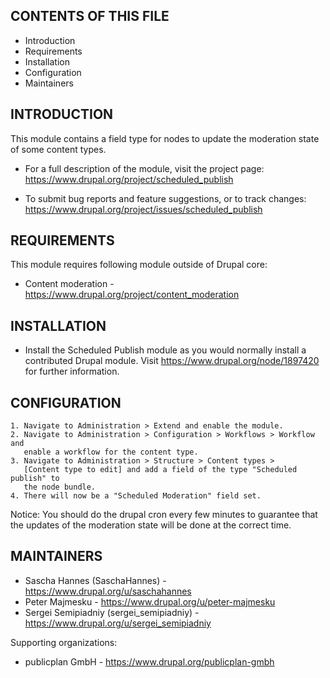 CONTENTS OF THIS FILE
---------------------

 * Introduction
 * Requirements
 * Installation
 * Configuration
 * Maintainers


INTRODUCTION
------------

This module contains a field type for nodes to update the moderation state of
some content types.

 * For a full description of the module, visit the project page:
   https://www.drupal.org/project/scheduled_publish

 * To submit bug reports and feature suggestions, or to track changes:
   https://www.drupal.org/project/issues/scheduled_publish


REQUIREMENTS
------------

This module requires following module outside of Drupal core:

 * Content moderation - https://www.drupal.org/project/content_moderation


INSTALLATION
------------

 * Install the Scheduled Publish module as you would normally install a
   contributed Drupal module. Visit https://www.drupal.org/node/1897420 for
   further information.


CONFIGURATION
-------------

    1. Navigate to Administration > Extend and enable the module.
    2. Navigate to Administration > Configuration > Workflows > Workflow and
       enable a workflow for the content type.
    3. Navigate to Administration > Structure > Content types >
       [Content type to edit] and add a field of the type "Scheduled publish" to
       the node bundle.
    4. There will now be a "Scheduled Moderation" field set.

Notice: You should do the drupal cron every few minutes to guarantee that the
updates of the moderation state will be done at the correct time.


MAINTAINERS
-----------

 * Sascha Hannes (SaschaHannes) - https://www.drupal.org/u/saschahannes
 * Peter Majmesku - https://www.drupal.org/u/peter-majmesku
 * Sergei Semipiadniy (sergei_semipiadniy) -
   https://www.drupal.org/u/sergei_semipiadniy

Supporting organizations:

 * publicplan GmbH - https://www.drupal.org/publicplan-gmbh
